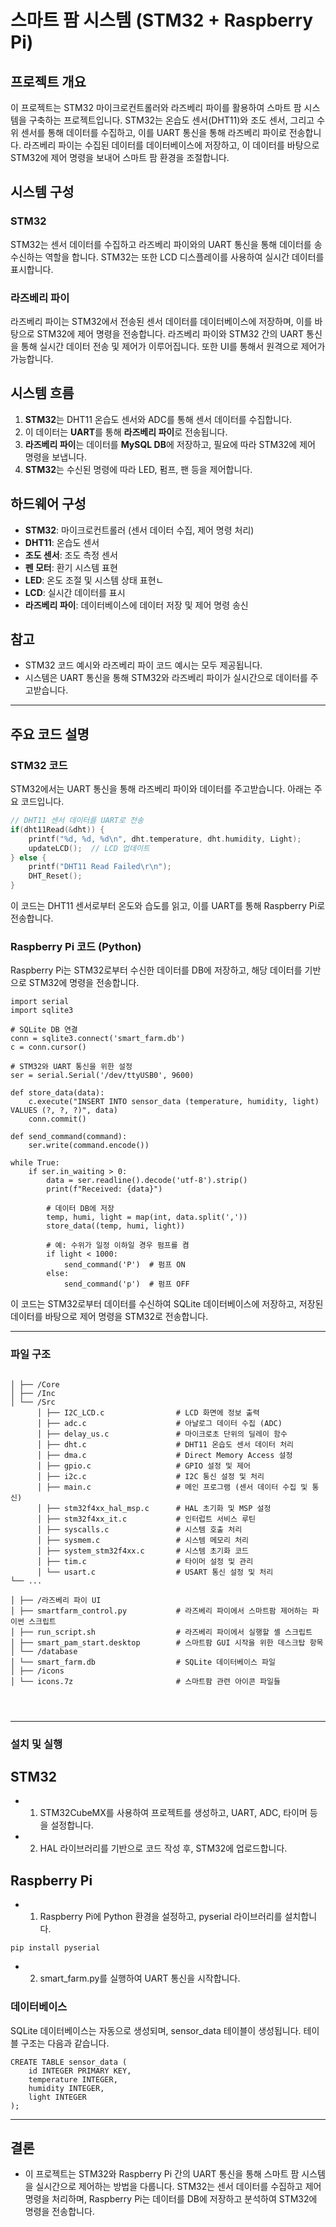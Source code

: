 # 스마트 팜 시스템 (STM32 + Raspberry Pi)

## 프로젝트 개요
이 프로젝트는 STM32 마이크로컨트롤러와 라즈베리 파이를 활용하여 스마트 팜 시스템을 구축하는 프로젝트입니다. STM32는 온습도 센서(DHT11)와 조도 센서, 그리고 수위 센서를 통해 데이터를 수집하고, 이를 UART 통신을 통해 라즈베리 파이로 전송합니다. 라즈베리 파이는 수집된 데이터를 데이터베이스에 저장하고, 이 데이터를 바탕으로 STM32에 제어 명령을 보내어 스마트 팜 환경을 조절합니다.

## 시스템 구성
### STM32
STM32는 센서 데이터를 수집하고 라즈베리 파이와의 UART 통신을 통해 데이터를 송수신하는 역할을 합니다. STM32는 또한 LCD 디스플레이를 사용하여 실시간 데이터를 표시합니다.

### 라즈베리 파이
라즈베리 파이는 STM32에서 전송된 센서 데이터를 데이터베이스에 저장하며, 이를 바탕으로 STM32에 제어 명령을 전송합니다. 라즈베리 파이와 STM32 간의 UART 통신을 통해 실시간 데이터 전송 및 제어가 이루어집니다. 또한 UI를 통해서 원격으로 제어가 가능합니다.


## 시스템 흐름
1. **STM32**는 DHT11 온습도 센서와 ADC를 통해 센서 데이터를 수집합니다.
2. 이 데이터는 **UART**를 통해 **라즈베리 파이**로 전송됩니다.
3. **라즈베리 파이**는 데이터를 **MySQL DB**에 저장하고, 필요에 따라 STM32에 제어 명령을 보냅니다.
4. **STM32**는 수신된 명령에 따라 LED, 펌프, 팬 등을 제어합니다.

## 하드웨어 구성

- **STM32**: 마이크로컨트롤러 (센서 데이터 수집, 제어 명령 처리)
- **DHT11**: 온습도 센서
- **조도 센서**: 조도 측정 센서
- **펜 모터**: 환기 시스템 표현
- **LED**: 온도 조절 및 시스템 상태 표현ㄴ
- **LCD**: 실시간 데이터를 표시
- **라즈베리 파이**: 데이터베이스에 데이터 저장 및 제어 명령 송신

## 참고

- STM32 코드 예시와 라즈베리 파이 코드 예시는 모두 제공됩니다.
- 시스템은 UART 통신을 통해 STM32와 라즈베리 파이가 실시간으로 데이터를 주고받습니다.


---

## 주요 코드 설명

### STM32 코드
STM32에서는 UART 통신을 통해 라즈베리 파이와 데이터를 주고받습니다. 아래는 주요 코드입니다.

```c
// DHT11 센서 데이터를 UART로 전송
if(dht11Read(&dht)) {
    printf("%d, %d, %d\n", dht.temperature, dht.humidity, Light);
    updateLCD();  // LCD 업데이트
} else {
    printf("DHT11 Read Failed\r\n");
    DHT_Reset();
}

```


이 코드는 DHT11 센서로부터 온도와 습도를 읽고, 이를 UART를 통해 Raspberry Pi로 전송합니다.

### Raspberry Pi 코드 (Python)
Raspberry Pi는 STM32로부터 수신한 데이터를 DB에 저장하고, 해당 데이터를 기반으로 STM32에 명령을 전송합니다.


```
import serial
import sqlite3

# SQLite DB 연결
conn = sqlite3.connect('smart_farm.db')
c = conn.cursor()

# STM32와 UART 통신을 위한 설정
ser = serial.Serial('/dev/ttyUSB0', 9600)

def store_data(data):
    c.execute("INSERT INTO sensor_data (temperature, humidity, light) VALUES (?, ?, ?)", data)
    conn.commit()

def send_command(command):
    ser.write(command.encode())

while True:
    if ser.in_waiting > 0:
        data = ser.readline().decode('utf-8').strip()
        print(f"Received: {data}")
        
        # 데이터 DB에 저장
        temp, humi, light = map(int, data.split(','))
        store_data((temp, humi, light))

        # 예: 수위가 일정 이하일 경우 펌프를 켬
        if light < 1000:
            send_command('P')  # 펌프 ON
        else:
            send_command('p')  # 펌프 OFF
```

이 코드는 STM32로부터 데이터를 수신하여 SQLite 데이터베이스에 저장하고, 저장된 데이터를 바탕으로 제어 명령을 STM32로 전송합니다.

---
### 파일 구조

```

│ ├── /Core
│ ├── /Inc
│ └── /Src
      │ ├── I2C_LCD.c                # LCD 화면에 정보 출력
      │ ├── adc.c                    # 아날로그 데이터 수집 (ADC)
      │ ├── delay_us.c               # 마이크로초 단위의 딜레이 함수
      │ ├── dht.c                    # DHT11 온습도 센서 데이터 처리
      │ ├── dma.c                    # Direct Memory Access 설정
      │ ├── gpio.c                   # GPIO 설정 및 제어
      │ ├── i2c.c                    # I2C 통신 설정 및 처리
      │ ├── main.c                   # 메인 프로그램 (센서 데이터 수집 및 통신)
      │ ├── stm32f4xx_hal_msp.c      # HAL 초기화 및 MSP 설정
      │ ├── stm32f4xx_it.c           # 인터럽트 서비스 루틴
      │ ├── syscalls.c               # 시스템 호출 처리
      │ ├── sysmem.c                 # 시스템 메모리 처리
      │ ├── system_stm32f4xx.c       # 시스템 초기화 코드
      │ ├── tim.c                    # 타이머 설정 및 관리
      │ └── usart.c                  # USART 통신 설정 및 처리
└── ...

│ ├── /라즈베리 파이 UI
│ ├── smartfarm_control.py           # 라즈베리 파이에서 스마트팜 제어하는 파이썬 스크립트
│ ├── run_script.sh                  # 라즈베리 파이에서 실행할 셸 스크립트
│ ├── smart_pam_start.desktop        # 스마트팜 GUI 시작을 위한 데스크탑 항목
│ └── /database
│ └── smart_farm.db                  # SQLite 데이터베이스 파일
│ ├── /icons
│ └── icons.7z                       # 스마트팜 관련 아이콘 파일들




```

---


### 설치 및 실행
## STM32
- 1. STM32CubeMX를 사용하여 프로젝트를 생성하고, UART, ADC, 타이머 등을 설정합니다.
- 2. HAL 라이브러리를 기반으로 코드 작성 후, STM32에 업로드합니다.
## Raspberry Pi
- 1. Raspberry Pi에 Python 환경을 설정하고, pyserial 라이브러리를 설치합니다.
```
pip install pyserial

```
- 2. smart_farm.py를 실행하여 UART 통신을 시작합니다.


### 데이터베이스
SQLite 데이터베이스는 자동으로 생성되며, sensor_data 테이블이 생성됩니다. 테이블 구조는 다음과 같습니다.

```
CREATE TABLE sensor_data (
    id INTEGER PRIMARY KEY,
    temperature INTEGER,
    humidity INTEGER,
    light INTEGER
);

```
---

## 결론
- 이 프로젝트는 STM32와 Raspberry Pi 간의 UART 통신을 통해 스마트 팜 시스템을 실시간으로 제어하는 방법을 다룹니다. STM32는 센서 데이터를 수집하고 제어 명령을 처리하며, Raspberry Pi는 데이터를 DB에 저장하고 분석하여 STM32에 명령을 전송합니다.
